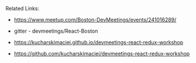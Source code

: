 Related Links:


- https://www.meetup.com/Boston-DevMeetings/events/241016289/

- gitter - devmeetings/React-Boston

- https://kucharskimaciej.github.io/devmeetings-react-redux-workshop

- https://github.com/kucharskimaciej/devmeetings-react-redux-workshop
